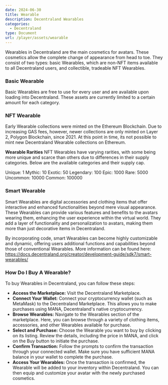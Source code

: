 ```yaml
---
date: 2024-06-30
title: Wearable
description: Decentraland Wearables
categories:
  - Decentraland
type: Document
url: /player/assets/wearable
---
```


Wearables in Decentraland are the main cosmetics for avatars. These cosmetics allow the complete change of appearance from head to toe. They consist of two types: basic Wearables, which are non-NFT items available to all Decentraland users, and collectible, tradeable NFT Wearables.

### Basic Wearable

Basic Wearables are free to use for every user and are available upon loading into Decentraland. These assets are currently limited to a certain amount for each category.

### NFT Wearable

Early Wearable collections were minted on the Ethereum Blockchain. Due to increasing GAS fees, however, newer collections are only minted on Layer 2, Polygon Blockchain, since 2021. At this point in time, its not possible to mint new Decentraland Wearable collections on Ethereum. 

**Wearable Rarities**
NFT Wearables have varying rarities, with some being more unique and scarce than others due to differences in their supply categories. Below are the available categories and their supply cap.

Unique:	1
Mythic:	10
Exotic:	50
Legendary: 100
Epic: 1000
Rare: 5000
Uncommon: 10000
Common: 100000

### Smart Wearable

Smart Wearables are digital accessories and clothing items that offer interactive and enhanced functionalities beyond mere visual appearance. These Wearables can provide various features and benefits to the avatars wearing them, enhancing the user experience within the virtual world. They add a layer of functionality and personalization to avatars, making them more than just decorative items in Decentraland.

By incorporating code, smart Wearables can become highly customizable and dynamic, offering users additional functions and capabilities beyond those of conventional Wearables. More information can be found here: https://docs.decentraland.org/creator/development-guide/sdk7/smart-wearables/

### How Do I Buy A Wearable?

To buy Wearables in Decentraland, you can follow these steps:

 - **Access the Marketplace:** Visit the Decentraland Marketplace.
 - **Connect Your Wallet:** Connect your cryptocurrency wallet (such as MetaMask) to the Decentraland Marketplace. This allows you to make purchases using MANA, Decentraland's native cryptocurrency.
 - **Browse Wearables:** Navigate to the Wearables section of the marketplace. Here, you can browse through a variety of clothing items, accessories, and other Wearables available for purchase.
 - **Select and Purchase:** Choose the Wearable you want to buy by clicking on its listing. Review the details, including the price in MANA, and click on the Buy button to initiate the purchase.
 - **Confirm Transaction:** Follow the prompts to confirm the transaction through your connected wallet. Make sure you have sufficient MANA balance in your wallet to complete the purchase.
 - **Access Your Wearables:** Once the transaction is confirmed, the Wearable will be added to your inventory within Decentraland. You can then equip and customize your avatar with the newly purchased cosmetics.